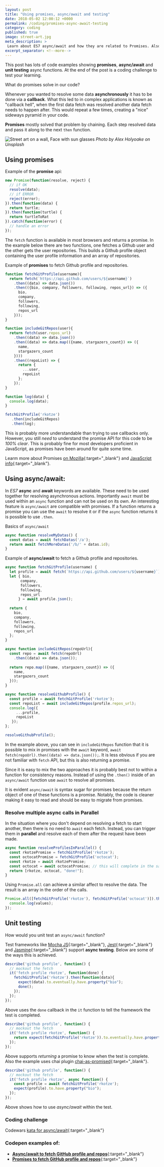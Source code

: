 ```yaml
---
layout: post
title: "Using promises, async/await and testing"
date: 2018-05-02 12:00:12 +0000
permalink: /coding/promises-async-await-testing
category: coding
published: true
image: street-art.jpg
meta_description: >
 Learn about ES7 async/await and how they are related to Promises. Also how to unit test async code. 
excerpt_separator: <!--more-->
---
```


This post has lots of code examples showing **promises**, **async/await** and **unit testing** async functions. At the end of the post is a coding challenge to test your learning.

What do promises solve in our code?

Whenever you wanted to resolve some data **asynchronously** it has to be done via a **callback**. What this led to in complex applications is known as "callback hell", when the first data fetch was resolved another data fetch needs to happen after. This would repeat a few times, creating a "nice" sideways pyramid in your code.

**Promises** mostly solved that problem by chaining. Each step resolved data and pass it along to the next `then` function.

<!--more-->

![Street art on a wall, Face with sun glasses](/images/street-art.jpg)
_Photo by Alex Holyoake on Unsplash_

## Using promises

Example of the **promise** api:

```javascript
new Promise(function(resolve, reject) {
  // if OK
  resolve(data);
  // if ERROR
  reject(error);
}).then(function(data) {
  return turtle;
}).then(function(turtle) {
  return turtleToRat
}).catch(function(error) {
  // handle an error
});
```

The `fetch` function is available in most browsers and returns a promise. In the example below there are two functions, one fetches a Github user and the other gets the user repositories. This builds a Github profile object containing the user profile information and an array of repositories.

Example of **promises** to fetch Github profile and repositories.

```javascript
function fetchGitProfile(username){
  return fetch(`https://api.github.com/users/${username}`)
    .then((data) => data.json())
    .then(({bio, company, followers, following, repos_url}) => ({
      bio,
      company,
      followers,
      following,
      repos_url
    }));
}

function includeGitRepos(user){
  return fetch(user.repos_url)
    .then((data) => data.json())
    .then((data) => data.map(({name, stargazers_count}) => ({
      name,
      stargazers_count
    })))
    .then((repoList) => {
      return {
        ...user,
        repoList
      };
    });
}

function log(data) { 
  console.log(data);
}

fetchGitProfile('rkotze')
   .then(includeGitRepos)
   .then(log);
```

This is probably more understandable than trying to use callbacks only. However, you still _need_ to understand the promise API for this code to be _100% clear_. This is probably fine for most developers proficient in JavaScript, as promises have been around for quite some time.

Learm more about Promises [on Mozilla](https://developer.mozilla.org/en-US/docs/Web/JavaScript/Reference/Global_Objects/Promise){:target="\_blank"} and [JavaScript info](https://javascript.info/promise-chaining){:target="\_blank"}.

## Using **async/await**:

In _ES7_ **async** and **await** keywords are available. These need to be used together for resolving asynchronous actions. Importantly `await` must be used within an `async` function and can not be used on its own. An interesting feature is `async/await` are compatible with promises. If a function returns a promise you can use the `await` to resolve it or if the `async` function returns it is possible to use `.then`.

Basics of `async/await`

```javascript
async function resolveMyDatas() {
  const datas = await fetchDatas('/a');
  return await fetchMoreDatas('/b/' + datas.id);
}
```

Example of **async/await** to fetch a Github profile and repositories.

```javascript
async function fetchGitProfile(username) {
  let profile = await fetch(`https://api.github.com/users/${username}`);
  let { bio, 
       company, 
       followers, 
       following, 
       repos_url 
      } = await profile.json();
  
  return {
    bio,
    company,
    followers,
    following,
    repos_url
  };
}

async function includeGitRepos(repoUrl){
  const repo = await fetch(repoUrl)
    .then((data) => data.json());
  
  return repo.map(({name, stargazers_count}) => ({
    name,
    stargazers_count
  }));
}

async function resolveGithubProfile() {
  const profile = await fetchGitProfile('rkotze');
  const repoList = await includeGitRepos(profile.repos_url);
  console.log({
     ...profile,
     repoList
   });
};

resolveGithubProfile();
```

In the example above, you can see in `includeGitRepos` function that it is possible to mix in promises with the `await` keyword, `await fetch(repoUrl).then((data) => data.json());`. It is less obvious if you are not familiar with `fetch` API, but this is also returning a promise. 

Since it is easy to mix the two approaches it is probably best not to within a function for consistency reasons. Instead of using the `.then()` inside of an `async/await` function use `await` to resolve all promises.

It is evident `async/await` is syntax sugar for promises because the return object of one of these functions is a promise. Notably, the code is cleaner making it easy to read and should be easy to migrate from promises.

### Resolve multiple async calls in Parallel

In the situation where you don't depend on resolving a fetch to start another, then there is no need to `await` each fetch. Instead, you can trigger them in **parallel** and resolve each of them after the request have been made.

```javascript
async function resolveProfilesInParallel() {
  const rkotzePromise = fetchGitProfile('rkotze');
  const octocatPromise = fetchGitProfile('octocat'); 
  const rkotze = await rkotzePromise;
  const octocat = await octocatPromise; // this will complete in the same time as rkotzePromise.
  return [rkotze, octocat, "done!"];
}
```

Using `Promise.all` can achieve a similar affect to resolve the data. The result is an array in the order of the calls.

```javascript
Promise.all([fetchGitProfile('rkotze'), fetchGitProfile('octocat')]).then(function(values) {
  console.log(values);
});
```

## Unit testing

How would you unit test an `async/await` function?

Test frameworks like [Mocha JS](https://mochajs.org/){:target="\_blank"}, [Jest](https://facebook.github.io/jest/){:target="\_blank"} and [Jasmine](https://jasmine.github.io/){:target="\_blank"} support **async testing**. Below are some of the ways this is achieved.

```javascript
describe('github profile', function() {
  // mockout the fetch
  it('fetch profile rkotze', function(done) {
    fetchGitProfile('rkotze').then(function(data){
      expect(data).to.eventually.have.property("bio");
      done();
    });
  });
});
```

Above uses the `done` callback in the `it` function to tell the framework the test is completed.

```javascript
describe('github profile', function() {
  // mockout the fetch
  it('fetch profile rkotze', function() {
    return expect(fetchGitProfile('rkotze')).to.eventually.have.property("bio");
  });
});
```

Above supports _returning_ a promise to know when the test is complete. Also the example uses chai plugin [chai-as-promised](https://github.com/domenic/chai-as-promised){:target="\_blank"}.

```javascript
describe('github profile', function() {
  // mockout the fetch
  it('fetch profile rkotze', async function() {
    const profile = await fetchGitProfile('rkotze');
    expect(profile).to.have.property("bio");
  });
});
```

Above shows how to use _async/await_ within the test.

### Coding challenge

Codewars [kata for async/await](https://www.codewars.com/kata/jokes-youve-been-awaiting-for-dot-dot-dot-promise/javascript){:target="\_blank"}

### Codepen examples of:

- [**Async/await to fetch GitHub profile and repos**](https://codepen.io/rkotze/pen/jxVejY){:target="\_blank"}
- [**Promises to fetch GitHub profile and repos**](https://codepen.io/rkotze/pen/WJoXVP){:target="\_blank"}